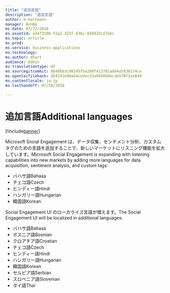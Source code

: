 ```yaml
---
title: "追加言語"
description: "追加言語"
author: m-hartmann
manager: AnnBe
ms.date: 07/22/2018
ms.assetid: a24f3596-fda2-425f-836c-04982dcd7ebc
ms.topic: article
ms.prod: 
ms.service: business-applications
ms.technology: 
ms.author: mhart
audience: Admin
ms.translationtype: HT
ms.sourcegitcommit: 0b40bb3c98145f5a260f412701a884a5936174ce
ms.openlocfilehash: 2b4191e90a64ce9ec33a9450d4bcab570f3ae849
ms.contentlocale: ja-jp
ms.lasthandoff: 07/18/2018

---
```


#  <a name="additional-languages"></a><span data-ttu-id="2281e-103">追加言語</span><span class="sxs-lookup"><span data-stu-id="2281e-103">Additional languages</span></span>

[!include[banner](../../includes/banner.md)]

<span data-ttu-id="2281e-104">Microsoft Social Engagement は、データ収集、センチメント分析、カスタム タグのための言語を追加することで、新しいマーケットにリスニング機能を拡大しています。</span><span class="sxs-lookup"><span data-stu-id="2281e-104">Microsoft Social Engagement is expanding with listening capabilities into new markets by adding more languages for data acquisition, sentiment analysis, and custom tags:</span></span> 

- <span data-ttu-id="2281e-105">バハサ語</span><span class="sxs-lookup"><span data-stu-id="2281e-105">Bahasa</span></span>
- <span data-ttu-id="2281e-106">チェコ語</span><span class="sxs-lookup"><span data-stu-id="2281e-106">Czech</span></span>
- <span data-ttu-id="2281e-107">ヒンディー語</span><span class="sxs-lookup"><span data-stu-id="2281e-107">Hindi</span></span>
- <span data-ttu-id="2281e-108">ハンガリー語</span><span class="sxs-lookup"><span data-stu-id="2281e-108">Hungarian</span></span> 
- <span data-ttu-id="2281e-109">韓国語</span><span class="sxs-lookup"><span data-stu-id="2281e-109">Korean</span></span> 

<span data-ttu-id="2281e-110">Social Engagement UI のローカライズ言語が増えます。</span><span class="sxs-lookup"><span data-stu-id="2281e-110">The Social Engagement UI will be localized in additional languages:</span></span>

- <span data-ttu-id="2281e-111">バハサ語</span><span class="sxs-lookup"><span data-stu-id="2281e-111">Bahasa</span></span>
- <span data-ttu-id="2281e-112">ボスニア語</span><span class="sxs-lookup"><span data-stu-id="2281e-112">Bosnian</span></span>
- <span data-ttu-id="2281e-113">クロアチア語</span><span class="sxs-lookup"><span data-stu-id="2281e-113">Croatian</span></span>
- <span data-ttu-id="2281e-114">チェコ語</span><span class="sxs-lookup"><span data-stu-id="2281e-114">Czech</span></span>
- <span data-ttu-id="2281e-115">ヒンディー語</span><span class="sxs-lookup"><span data-stu-id="2281e-115">Hindi</span></span>
- <span data-ttu-id="2281e-116">ハンガリー語</span><span class="sxs-lookup"><span data-stu-id="2281e-116">Hungarian</span></span> 
- <span data-ttu-id="2281e-117">韓国語</span><span class="sxs-lookup"><span data-stu-id="2281e-117">Korean</span></span> 
- <span data-ttu-id="2281e-118">セルビア語</span><span class="sxs-lookup"><span data-stu-id="2281e-118">Serbian</span></span>
- <span data-ttu-id="2281e-119">スロベニア語</span><span class="sxs-lookup"><span data-stu-id="2281e-119">Slovenian</span></span>
- <span data-ttu-id="2281e-120">タイ語</span><span class="sxs-lookup"><span data-stu-id="2281e-120">Thai</span></span>

